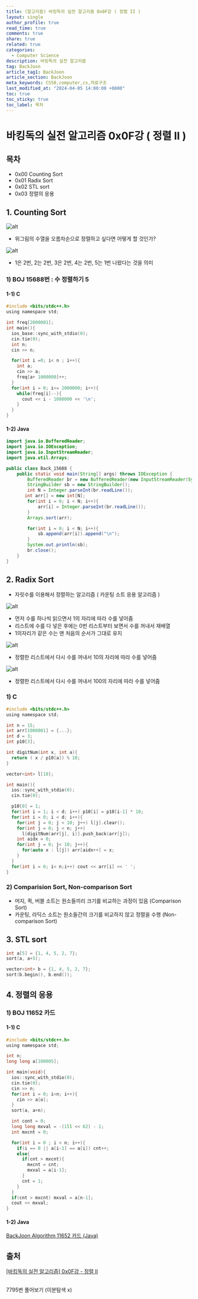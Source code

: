 ```yaml
---
title: (알고리즘) 바킹독의 실전 알고리즘 0x0F강 ( 정렬 II )
layout: single
author_profile: true
read_time: true
comments: true
share: true
related: true
categories:
  - Computer Science
description: 바킹독의 실전 알고리즘
tag: BackJoon
article_tag1: BackJoon
article_section: BackJoon
meta_keywords: CS50,computer,cs,자료구조
last_modified_at: "2024-04-05 14:00:00 +0800"
toc: true
toc_sticky: true
toc_label: 목차
---
```


# 바킹독의 실전 알고리즘 0x0F강 ( 정렬 II )

## 목차

- 0x00 Counting Sort
- 0x01 Radix Sort
- 0x02 STL sort
- 0x03 정렬의 응용

## 1. Counting Sort

![alt](/assets/images/post/ComputerStudy/1123.png)

- 위그림의 수열을 오름차순으로 정렬하고 싶다면 어떻게 할 것인가?

![alt](/assets/images/post/ComputerStudy/1124.png)

- 1은 2번, 2는 2번, 3은 2번, 4는 2번, 5는 1번 나왔다는 것을 의미

### 1) BOJ 15688번 : 수 정렬하기 5

#### 1-1) C

```c
#include <bits/stdc++.h>
using namespace std;

int freq[2000001];
int main(){
  ios_base::sync_with_stdio(0);
  cin.tie(0);
  int n;
  cin >> n;

  for(int i =0; i< n ; i++){
    int a;
    cin >> a;
    freq[a+ 1000000]++;
  }
  for(int i = 0; i<= 2000000; i++){
    while(freq[i]--){
      cout << i - 1000000 << '\n';
    }
  }
}
```

#### 1-2) Java

```java
import java.io.BufferedReader;
import java.io.IOException;
import java.io.InputStreamReader;
import java.util.Arrays;

public class Back_15688 {
    public static void main(String[] args) throws IOException {
        BufferedReader br = new BufferedReader(new InputStreamReader(System.in));
        StringBuilder sb = new StringBuilder();
        int N = Integer.parseInt(br.readLine());
       int arr[] = new int[N];
        for(int i = 0; i < N; i++){
            arr[i] = Integer.parseInt(br.readLine());
        }
        Arrays.sort(arr);

        for(int i = 0; i < N; i++){
            sb.append(arr[i]).append("\n");
        }
        System.out.println(sb);
        br.close();
    }
}

```

## 2. Radix Sort

- 자릿수를 이용해서 정렬하는 알고리즘 ( 카운팅 소트 응용 알고리즘 )

![alt](/assets/images/post/ComputerStudy/1125.png)

- 먼저 수를 하나씩 읽으면서 1의 자리에 따라 수를 넣어줌
- 리스트에 수를 다 넣은 후에는 0번 리스트부터 보면서 수를 꺼내서 재배열
- 1의자리가 같은 수는 맨 처음의 순서가 그대로 유지

![alt](/assets/images/post/ComputerStudy/1126.png)

- 정렬한 리스트에서 다시 수를 꺼내서 10의 자리에 따라 수를 넣어줌

![alt](/assets/images/post/ComputerStudy/1127.png)

- 정렬한 리스트에서 다시 수를 꺼내서 100의 자리에 따라 수를 넣어줌

### 1) C

```c
#include <bits/stdc++.h>
using namespace std;

int n = 15;
int arr[1000001] = {...};
int d = 3;
int p10[3];

int digitNum(int x, int a){
  return ( x / p10[a]) % 10;
}

vector<int> l[10];

int main(){
  ios::sync_with_stdio(0);
  cin.tie(0);

  p10[0] = 1;
  for(int i = 1; i < d; i++) p10[i] = p10[i-1] * 10;
  for(int i = 0; i < d; i++){
    for(int j = 0; j < 10; j++) l[j].clear();
    for(int j = 0; j < n; j++)
      l[digitNum(arr[j], i)].push_back(arr[j]);
    int aidx = 0;
    for(int j = 0; j< 10; j++){
      for(auto x : l[j]) arr[aidx++] = x;
    }
  }
  for(int i = 0; i< n;i++) cout << arr[i] << ' ';
}
```

### 2) Comparision Sort, Non-comparison Sort

- 머지, 퀵, 버블 소트는 원소들끼리 크기를 비교하는 과정이 있음 (Comparison Sort)
- 카운팅, 라딕스 소트는 원소들간의 크기를 비교하지 않고 정렬을 수행 (Non-comparison Sort)

## 3. STL sort

```c
int a[5] = {1, 4, 5, 2, 7};
sort(a, a+5);

vector<int> b = {1, 4, 5, 2, 7};
sort(b.begin(), b.end());
```

## 4. 정렬의 응용

### 1) BOJ 11652 카드

#### 1-1) C

```c
#include <bits/stdc++.h>
using namespace std;

int n;
long long a[100005];

int main(void){
  ios::sync_with_stdio(0);
  cin.tie(0);
  cin >> n;
  for(int i = 0; i<n; i++){
    cin >> a[o];
  }
  sort(a, a+n);

  int cont = 0;
  long long mxval = -(1ll << 62) - 1;
  int mxcnt = 0;

  for(int i = 0 ; i < n; i++){
    if(i == 0 || a[i-1] == a[i]) cnt++;
    else{
      if(cnt > mxcnt){
        mxcnt = cnt;
        mxval = a[i-1];
      }
      cnt = 1;
    }
  }
  if(cnt > mxcnt) mxval = a[n-1];
  cout << mxval;
}
```

#### 1-2) Java

<a href="https://nicednjsdud.github.io/algorithm/Algorithm-BackJoon-BackJoon_11652/">BackJoon Algorithm 11652 카드 (Java)
</a>

## 출처

<a href="https://www.youtube.com/watch?v=dq5t1woLJMw&list=PLtqbFd2VIQv4O6D6l9HcD732hdrnYb6CY&index=16">[바킹독의 실전 알고리즘] 0x0F강 - 정렬 II</a>

##

7795번 풀어보기 (이분탐색 x)
